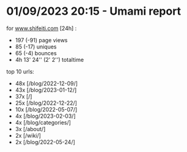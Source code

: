 # 01/09/2023 20:15 - Umami report
for www.shifeiti.com [24h] :

 - 197 (-91) page views
 - 85 (-17) uniques
 - 65 (-4) bounces
 - 4h 13' 24'' (2' 2'') totaltime


top 10 urls:
 - 48x [/blog/2022-12-09/]
 - 43x [/blog/2023-01-12/]
 - 37x [/]
 - 25x [/blog/2022-12-22/]
 - 10x [/blog/2022-05-07/]
 - 4x [/blog/2023-02-03/]
 - 4x [/blog/categories/]
 - 3x [/about/]
 - 2x [/wiki/]
 - 2x [/blog/2022-05-24/]


